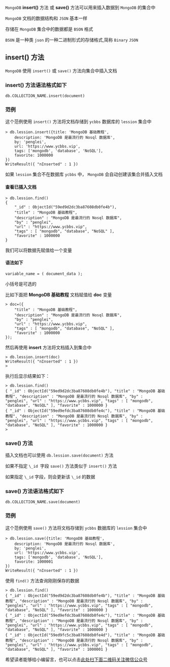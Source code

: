 `MongoDB` **insert()** 方法 或 **save()** 方法可以用来插入数据到 `MongoDB` 的集合中

`MongoDB` 文档的数据结构和 `JSON` 基本一样

存储在 `MongoDB` 集合中的数据都是 `BSON` 格式

`BSON` 是一种类 `json` 的一种二进制形式的存储格式,简称 `Binary` `JSON`

## insert() 方法 ##

`MongoDB` 使用 `insert()` 或 `save()` 方法向集合中插入文档

### insert() 方法语法格式如下 ###

```
db.COLLECTION_NAME.insert(document)
```

### 范例 ###

这个范例使用 `insert()` 方法将文档存储到 `ycbbs` 数据库的 `lession` 集合中

```
> db.lession.insert({title: 'MongoDB 基础教程', 
    description: 'MongoDB 是最流行的 Nosql 数据库',
    by: 'penglei',
    url: 'https://www.ycbbs.vip',
    tags: ['mongodb', 'database', 'NoSQL'],
    favorite: 1000000
})
WriteResult({ "nInserted" : 1 })
```

如果 `lession` 集合不在数据库 `ycbbs` 中， `MongoDB` 会自动创建该集合并插入文档

#### 查看已插入文档 ####

```
> db.lession.find()
{
    "_id" : ObjectId("59ed9d2dc3ba87608db0fe4b"), 
    "title" : "MongoDB 基础教程", 
    "description" : "MongoDB 是最流行的 Nosql 数据库", 
    "by" : "penglei", 
    "url" : "https://www.ycbbs.vip", 
    "tags" : [ "mongodb", "database", "NoSQL" ], 
    "favorite" : 1000000 
}
```

我们可以将数据先赋值给一个变量

#### 语法如下 ####

```
variable_name = ( document_data );
```

小括号是可选的

比如下面把 **MongoDB 基础教程** 文档赋值给 **doc** 变量

```
> doc=({
    "title" : "MongoDB 基础教程", 
    "description" : "MongoDB 是最流行的 Nosql 数据库", 
    "by" : "penglei", 
    "url" : "https://www.ycbbs.vip", 
    "tags" : [ "mongodb", "database", "NoSQL" ], 
    "favorite" : 1000000 
});
```

然后再使用 **insert** 方法将文档插入到集合中

```
> db.lession.insert(doc)
WriteResult({ "nInserted" : 1 })
>
```

执行后显示结果如下：

```
> db.lession.find()
{ "_id" : ObjectId("59ed9d2dc3ba87608db0fe4b"), "title" : "MongoDB 基础教程", "description" : "MongoDB 是最流行的 Nosql 数据库", "by" : "penglei", "url" : "https://www.ycbbs.vip", "tags" : [ "mongodb", "database", "NoSQL" ], "favorite" : 1000000 }
{ "_id" : ObjectId("59ed9efdc3ba87608db0fe4c"), "title" : "MongoDB 基础教程", "description" : "MongoDB 是最流行的 Nosql 数据库", "by" : "penglei", "url" : "https://www.ycbbs.vip", "tags" : [ "mongodb", "database", "NoSQL" ], "favorite" : 1000000 }
> 
```

### save() 方法 ###

插入文档也可以使用 `db.lession.save(document)` 方法

如果不指定 `\_id `字段 `save()` 方法类似于 `insert()` 方法

如果指定 `\_id` 字段，则会更新该 `\_id` 的数据

### save() 方法语法格式如下 ###

```
db.COLLECTION_NAME.save(document)
```

### 范例 ###

这个范例使用 `save()` 方法将文档存储到 `ycbbs` 数据库的 `lession` 集合中

```
> db.lession.save({title: 'MongoDB 基础教程', 
    description: 'MongoDB 是最流行的 Nosql 数据库',
    by: 'penglei',
    url: 'https://www.ycbbs.vip',
    tags: ['mongodb', 'database', 'NoSQL'],
    favorite: 1000001
})
WriteResult({ "nInserted" : 1 })
```

使用 `find()` 方法查询刚刚保存的数据

```
> db.lession.find()
{ "_id" : ObjectId("59ed9d2dc3ba87608db0fe4b"), "title" : "MongoDB 基础教程", "description" : "MongoDB 是最流行的 Nosql 数据库", "by" : "penglei", "url" : "https://www.ycbbs.vip", "tags" : [ "mongodb", "database", "NoSQL" ], "favorite" : 1000000 }
{ "_id" : ObjectId("59ed9efdc3ba87608db0fe4c"), "title" : "MongoDB 基础教程", "description" : "MongoDB 是最流行的 Nosql 数据库", "by" : "penglei", "url" : "https://www.ycbbs.vip", "tags" : [ "mongodb", "database", "NoSQL" ], "favorite" : 1000000 }
{ "_id" : ObjectId("59ed9fc5c3ba87608db0fe4d"), "title" : "MongoDB 基础教程", "description" : "MongoDB 是最流行的 Nosql 数据库", "by" : "penglei", "url" : "https://www.ycbbs.vip", "tags" : [ "mongodb", "database", "NoSQL" ], "favorite" : 1000001 }
```


希望读者能够给小编留言，也可以点击[此处扫下面二维码关注微信公众号](https://www.ycbbs.vip/?p=28 "此处扫下面二维码关注微信公众号")